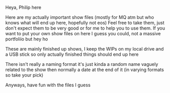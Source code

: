 Heya, Philip here

Here are my actually important show files (mostly for MQ atm but who knows what will end up here, hopefully not eos)
Feel free to take them, just don't expect them to be very good or for me to help you to use them.
If you want to put your own show files on here I guess you could, not a massive portfoliio but hey ho

These are mainly finished up shows, I keep the WIPs on my local drive and a USB stick so only actually finished things should end up here

There isn't really a naming format it's just kinda a random name vaguely related to the show then normally a date at the end of it (in varying formats so take your pick)

Anyways, have fun with the files I guess
